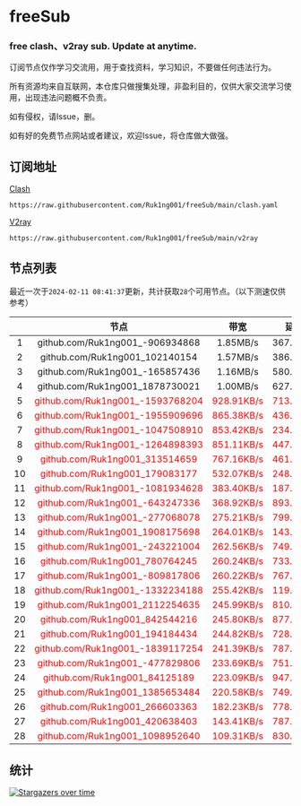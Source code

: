 # freeSub
### free clash、v2ray sub. Update at anytime.

订阅节点仅作学习交流用，用于查找资料，学习知识，不要做任何违法行为。

所有资源均来自互联网，本仓库只做搜集处理，非盈利目的，仅供大家交流学习使用，出现违法问题概不负责。

如有侵权，请Issue，删。

如有好的免费节点网站或者建议，欢迎Issue，将仓库做大做强。

## 订阅地址
[Clash](https://raw.githubusercontent.com/Ruk1ng001/freeSub/main/clash.yaml)
```
https://raw.githubusercontent.com/Ruk1ng001/freeSub/main/clash.yaml
```
[V2ray](https://raw.githubusercontent.com/Ruk1ng001/freeSub/main/v2ray)
```
https://raw.githubusercontent.com/Ruk1ng001/freeSub/main/v2ray
```

## 节点列表

最近一次于`2024-02-11 08:41:37`更新，共计获取`28`个可用节点。（以下测速仅供参考）

|  | 节点 | 带宽 | 延迟 |
|:-:|:--:|:--:|:--:|
 | 1 | github.com/Ruk1ng001_-906934868 | 1.85MB/s | 367.00ms |
 | 2 | github.com/Ruk1ng001_102140154 | 1.57MB/s | 386.00ms |
 | 3 | github.com/Ruk1ng001_-165857436 | 1.16MB/s | 580.00ms |
 | 4 | github.com/Ruk1ng001_1878730021 | 1.00MB/s | 627.00ms |
 | 5 | <font color=red>github.com/Ruk1ng001_-1593768204</font> | <font color=red>928.91KB/s</font> | <font color=red>713.00ms</font> |
 | 6 | <font color=red>github.com/Ruk1ng001_-1955909696</font> | <font color=red>865.38KB/s</font> | <font color=red>436.00ms</font> |
 | 7 | <font color=red>github.com/Ruk1ng001_-1047508910</font> | <font color=red>853.42KB/s</font> | <font color=red>234.00ms</font> |
 | 8 | <font color=red>github.com/Ruk1ng001_-1264898393</font> | <font color=red>851.11KB/s</font> | <font color=red>447.00ms</font> |
 | 9 | <font color=red>github.com/Ruk1ng001_313514659</font> | <font color=red>767.16KB/s</font> | <font color=red>461.00ms</font> |
 | 10 | <font color=red>github.com/Ruk1ng001_179083177</font> | <font color=red>532.07KB/s</font> | <font color=red>248.00ms</font> |
 | 11 | <font color=red>github.com/Ruk1ng001_-1081934628</font> | <font color=red>383.40KB/s</font> | <font color=red>187.00ms</font> |
 | 12 | <font color=red>github.com/Ruk1ng001_-643247336</font> | <font color=red>368.92KB/s</font> | <font color=red>893.00ms</font> |
 | 13 | <font color=red>github.com/Ruk1ng001_-277068078</font> | <font color=red>275.21KB/s</font> | <font color=red>799.00ms</font> |
 | 14 | <font color=red>github.com/Ruk1ng001_1908175698</font> | <font color=red>264.01KB/s</font> | <font color=red>143.00ms</font> |
 | 15 | <font color=red>github.com/Ruk1ng001_-243221004</font> | <font color=red>262.56KB/s</font> | <font color=red>749.00ms</font> |
 | 16 | <font color=red>github.com/Ruk1ng001_780764245</font> | <font color=red>260.24KB/s</font> | <font color=red>733.00ms</font> |
 | 17 | <font color=red>github.com/Ruk1ng001_-809817806</font> | <font color=red>260.22KB/s</font> | <font color=red>767.00ms</font> |
 | 18 | <font color=red>github.com/Ruk1ng001_-1332234188</font> | <font color=red>255.42KB/s</font> | <font color=red>119.00ms</font> |
 | 19 | <font color=red>github.com/Ruk1ng001_2112254635</font> | <font color=red>245.99KB/s</font> | <font color=red>810.00ms</font> |
 | 20 | <font color=red>github.com/Ruk1ng001_842544216</font> | <font color=red>245.80KB/s</font> | <font color=red>877.00ms</font> |
 | 21 | <font color=red>github.com/Ruk1ng001_194184434</font> | <font color=red>244.82KB/s</font> | <font color=red>728.00ms</font> |
 | 22 | <font color=red>github.com/Ruk1ng001_-1839117254</font> | <font color=red>241.39KB/s</font> | <font color=red>787.00ms</font> |
 | 23 | <font color=red>github.com/Ruk1ng001_-477829806</font> | <font color=red>233.69KB/s</font> | <font color=red>751.00ms</font> |
 | 24 | <font color=red>github.com/Ruk1ng001_84125189</font> | <font color=red>223.09KB/s</font> | <font color=red>947.00ms</font> |
 | 25 | <font color=red>github.com/Ruk1ng001_1385653484</font> | <font color=red>220.58KB/s</font> | <font color=red>749.00ms</font> |
 | 26 | <font color=red>github.com/Ruk1ng001_266603363</font> | <font color=red>182.23KB/s</font> | <font color=red>778.00ms</font> |
 | 27 | <font color=red>github.com/Ruk1ng001_420638403</font> | <font color=red>143.41KB/s</font> | <font color=red>787.00ms</font> |
 | 28 | <font color=red>github.com/Ruk1ng001_1098952640</font> | <font color=red>109.31KB/s</font> | <font color=red>830.00ms</font> |


## 统计

[![Stargazers over time](https://starchart.cc/Ruk1ng001/freeSub.svg)](https://starchart.cc/Ruk1ng001/freeSub)